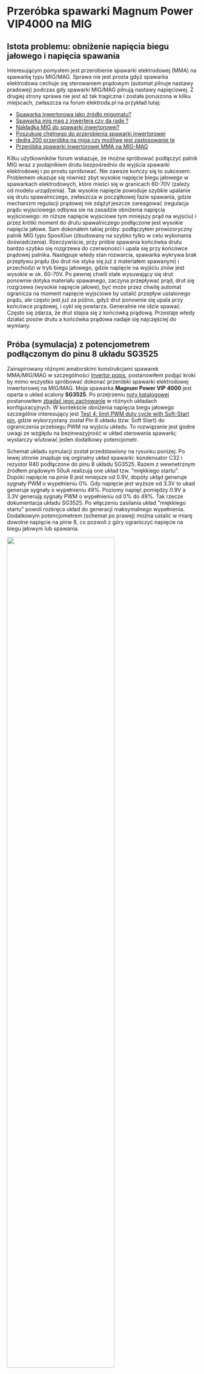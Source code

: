 # Przeróbka spawarki Magnum Power VIP4000 na MIG

## Istota problemu: obniżenie napięcia biegu jałowego i napięcia spawania

Interesującym pomysłem jest przerobienie spawarki elektrodowej (MMA) na spawarkę typu MIG/MAG. Sprawa nie jest prosta gdyż spawarka
elektrodowa cechuje się sterowaniem prądowym (automat pilnuje nastawy pradowej) podczas gdy spawarki MIG/MAG pilnują nastawy napięciowej.
Z drugiej strony sprawa nie jest aż tak tragiczna i została poruszona w kilku miejscach, zwłaszcza na forum elektroda.pl na przykład
tutaj:

 * [Spawarka inwertorowa jako źródło migomatu?](https://www.elektroda.pl/rtvforum/topic688745.html)
 * [Spawarka mig mag z inwertera czy da rade ? ](https://www.elektroda.pl/rtvforum/topic1481430.html)
 * [Nakładka MIG do spawarki inwertorowej?](https://www.elektroda.pl/rtvforum/topic2955459.html)
 * [Poszukuję chętnego do przerobienia spawarki inwertorowej](https://www.elektroda.pl/rtvforum/topic2409633.html)
 * [dedra 200 przeróbka na miga czy możliwe jest zastosowanie te](https://www.elektroda.pl/rtvforum/topic959926.html)
 * [Przeróbka spawarki inwertorowej MMA na MIG-MAG](https://forum.elportal.pl/viewtopic.php?t=13849)

Kilku użytkowników forum wskazuje, że można spróbować podłączyć palnik MIG wraz z podajnikiem drutu bezpośrednio
do wyjścia spawarki elektrodowej i po prostu spróbować. Nie zawsze kończy się to sukcesem. Problemem okazuje się
również zbyt wysokie napięcie biegu jałowego w spawarkach elektrodowych, które mieści się w granicach 60-70V (zależy od
modelu urządzenia).
Tak wysokie napięcie powoduje szybkie upalanie się drutu spawalniczego, zwłaszcza w początkowej fazie spawania,
gdzie mechanizm regulacji prądowej nie zdążył jeszcze zareagować (regulacja prądu wyjsciowego odbywa sie na zasadzie
obniżenia napięcia wyjściowego: im niższe napięcie wyjsciowe tym mniejszy prąd na wyjsciu) i przez krótki moment do
drutu spawalniczego podłączone jest wysokie napięcie jałowe.
Sam dokonałem takiej próby: podłączyłem prowizoryczny palnik MIG typu SpoolGun (zbudowany na szybko tylko w celu wykonania doświadczenia).
Rzeczywiście, przy próbie spawania końcówka drutu bardzo szybko się rozgrzewa do czerwoności i upala się przy końcówce prądowej
palnika. Następuje wtedy stan rozwarcia, spawarka wykrywa brak przepływu prądu (bo drut nie styka się już
z materiałem spawanym) i przechodzi w tryb biegu jałowego, gdzie napięcie na wyjściu znów jest wysokie w ok. 60-70V. Po pewnej
chwili stale wysuwający się drut ponownie dotyka materiału spawanego, zaczyna przepływać prąd, drut się rozgrzewa (wysokie napięcie
jałowe), być może przez chwilę automat ogranicza na moment napięcie wyjsciowe by ustalić przepływ ustalonego prądu, ale często
jest już za późno, gdyż drut ponownie się upala przy końcówce prądowej, i cykl się powtarza. Generalnie nie idzie spawać.
Często się zdarza, że drut stapia się z końcówką prądową. Przestaje wtedy działać posów drutu a końcówka prądowa nadaje się
najczęściej do wymiany.

## Próba (symulacja) z potencjometrem podłączonym do pinu 8 układu SG3525

Zainspirowany różnymi amatorskimi konstrukcjami spawarek MMA/MIG/MAG w szczególności [Invertor popis](https://github.com/wmarkow/sandbox/blob/master/inverter-welder/concepts/09_mma_mig_mag/invertor_popis.pdf),
postanowiłem podjąć kroki by mimo wszystko spróbować dokonać przeróbki spawarki elektrodowej inwertorowej na MIG/MAG. Moja spawarka **Magnum Power VIP 4000** jest
oparta o układ scalony **SG3525**. Po przejrzeniu [noty katalogowej](https://github.com/wmarkow/sandbox/blob/master/inverter-welder/elements/sg3525/SG1525.pdf) postanowiłem [zbadać jego zachowanie](https://github.com/wmarkow/sandbox/blob/master/inverter-welder/elements/sg3525/tests/README.md) w różnych układach konfiguracyjnych.
W kontekście obniżenia napięcia biegu jałowego szczególnie interesujący jest [Test 4: limit PWM duty cycle with Soft-Start pin](https://github.com/wmarkow/sandbox/blob/master/inverter-welder/elements/sg3525/tests/Test4/README.md),
gdzie wykorzystany został Pin 8 układu (tzw. Soft Start) do ograniczenia przebiegu PWM na wyjściu układu. To rozwiązanie jest godne uwagi ze względu na bezinwazyjność w układ sterowania spawarki; wystarczy wlutować jeden dodatkowy potencjometr. 

Schemat układu symulacji został przedstawiony na rysunku poniżej. Po lewej stronie znajduje się
orginalny układ spawarki: kondensator C32 i rezystor R40 podłączone do pinu 8 układu SG3525. Razem
z wewnetrznym źródłem prądowym 50uA realizują one układ tzw. "miękkiego startu". Dopóki napięcie
na pinie 8 jest mniejsze od 0.9V, dopóty ukłąd generuje sygnały PWM o wypełnieniu 0%. Gdy napięcie
jest wyższe od 3.3V to ukad generuje sygnały o wypełnieniu 49%. Poziomy napięć pomiędzy 0.9V a 3.3V
generują sygnały PWM o wypełnieniu od 0% do 49%. Tak rzecze dokumentacja układu SG3525. Po włączeniu
zasilania układ "miękkiego startu" powoli rozkręca układ do generacji maksymalnego wypełnienia.
Dodatkowym potencjometrem (schemat po prawej) można ustalić w miarę dowolne napięcie na pinie 8, 
co pozwoli z góry ograniczyć napięcie na biegu jałowym lub spawania. 

<img src="https://raw.githubusercontent.com/wmarkow/sandbox/master/inverter-welder/concepts/08_magnum_power_vip_4000/improvements/02/pin8_potentiometer_sim_sch.png" width="75%" >

Symulacja pokazuje wpływ takiego rozwiązania na układ "miękkiego
startu". Wykres napięć w obu przypadkach (bez modyfikcji kolor zielony i z modyfikacją kolor niebieski) poniżej:

<img src="https://raw.githubusercontent.com/wmarkow/sandbox/master/inverter-welder/concepts/08_magnum_power_vip_4000/improvements/02/pin8_potentiometer_sim_result.png" width="75%" >

pokazuje, że modyfikacja spowalnia rozruch urządzenia prawie dwukrotnie (na maksymalnym ustawieniu potencjometru):
* bez modyfikacji układ osiąga PWM 49% (napięcie 3.3V) po około 45ms. Kondensator ładuje się liniowo ze źródła prądowego.
* z modyfikacją układ osiąga PWM 49% (napięcie 3.3V) po około 75ms. Ponadto obecność potencjometru zmienia charakterystykę ładowania
kondensatora z liniowej na wykładniczą.

Wydaje mi się, że takie spowolnienie nie ma negatywnego wpływu na pracę urządzenia. Gorzej by było,
gdyby modyfikacja przyspieszyła rozruch.


## Próba z potencjometrem podłączonym do pinu 8 układu SG3525

Zmontowany układ pomiarowy wygląda tak:

<img src="https://raw.githubusercontent.com/wmarkow/sandbox/master/inverter-welder/concepts/08_magnum_power_vip_4000/improvements/02/setup.jpg" width="75%" >

Na zdjęciu widać podlutowany odpowiednio potencjometr (wartość 88k zmierzona miernikiem), zaciski prądowe, multimetr i ... podłączoną do zacisków żarówkę.
Żarówka wstępnie obciąża układ względnie niską rezystancją. Występuje na niej napięcie ok 61V i przepływa
przez nią prąd ok 50mA (przy potencjometrze ustawionym na wartość maksymalną) [^1]. Bez tej żarówki napięcie wyjściowe na zaciskach jest mniej więcej stałe i wynosi około
62V bez wględu na wartość nastawy potencjometru. Innymi słowy wartość wypełnienia generowanego sygnału PWM się zmienia, ale napięcie
na wyjściu **wskazywane multimetrem** (to jest ważne) jest stałe. Okazuje się, że spawarka w obwodzie wyjściowym
ma kondensatory, które są ładowane ze źródła. Wyjście spawarki jest już "wstępnie obciążone" dzielnikiem
rezystancyjnym (o wartości 23.4k) służącym do pomiaru napięcia wyjściowego i wykrywania stanu zwarcia elektrody.
Ten dzielnik rezystancyjny powoduje powolne rozładowanie kondensatorów wyjściowych, dlatego napięcie wskazywane
przez multimer jest mniej więcej stałe bez względu na wartość wypełnienia sygnału PWM; napięcie zauważalnie maleje dopiero przy niskich
wypełnieniach PWM. Podłączona żarówka ma za zadanie wstępnie obciążyć układ małą rezystancją (małą w porównaniu
z dzielnikiem napięcia ale wysoką od rezystancji łuku spawalniczego), co spowoduje szybsze rozładowanie kondensatorów i multimetr "zauważy" spadek napięcia
wyjściowego.
  
Nastawę potencjometru określiłem sobie w godzinach, zgodną z tarczą wskazówek zegarka, jak na zdjęciu poniżej:

<img src="https://raw.githubusercontent.com/wmarkow/sandbox/master/inverter-welder/concepts/08_magnum_power_vip_4000/improvements/02/potentiometer.jpg" width="25%" >

Wyniki pomiarów znajdują się w tabelce poniżej:

 | Nastawa potencjometru [h] | Napięcie wyjściowe przy rozłączonej żarówce [V] | Napięcie wyjściowe przy załączonej żarówce [V]| Napięcie na potencjometrze [V]|
 |---|---|---|---|
 | max | 61.9 | 60.4 | 3.6 |
 |  15 | 61.4 | 59.5 | 3.1 |
 |  12 | 59.8 | 53.7 | 1.8 [^2] |
 |   9 | 10.0 |  0.0 | 0.0 |
 | min | 10.0 |  0.0 | 0.0 |

Potencjometr okazuje się działać ale jednak nieliniowo. Bardzo łatwo jest zbić napięcie do wartości około 45V. Później
dalsza minimalna zmiana nastawy skutkuje szybkim spadkiem napięcia do 0V. Udało mi się uzyskać napięcie wyjściowe
35V a potencjometr był ustawiony wtedy na 27.5k (nastawa gdzieś pomiędzy godziną 10 a 11).

Widać, że regulacja napięcia biegu jałowego działa. Trzeba by wykonać próbę spawania. Aby polepszyć zakres
regulacyjny potencjometru, proponuję zamienić go na opornik około 22k połączony szeregowo z potencjometrem 
o wartości ok. 56k. Powinno być wtedy możliwe bardziej selektywne regulowanie napięcia biegu jałowego w zakresie ok. 25V-60V.
Warto by było przeprowadzić test ze zmniejszoną opornością obciążenia wstępnego (żarówki). W przeprowadzonym teście żarówka miała opór
ciut większy od 1k, być może warto by było zastosować tutaj jakiś rezystor dużej mocy o oporności np. 200 Ohm? Obawiam się, że napięcie mierzone
przez multimetr jest zbyt zawyżone z uwagi na zbyt dużą rezystancję żarówki. **Wskazania multimetra należy traktować tylko orientacyjnie!**

## Pierwsze testowe spoiny

Na potrzeby testu zbudowałem prowizoryczny uchywt typu spool-gun:
<img src="https://raw.githubusercontent.com/wmarkow/sandbox/master/inverter-welder/concepts/08_magnum_power_vip_4000/improvements/02/simple_spoolgun.jpg" width="75%" >

Jest bardzo nieporęczny ale daje radę podczas testów. W skład konstrukcji wchodzą:
* końcówka palnika wraz z końcówką prądową przymontowane taśmą do długiej na ok. 40cm pilśniowej listwy. Do tej końcówki bezpośrednio
jest "zapięty" uchwyt elektrodowy podłączony do zacisku masowego spawarki, gdyż spawanie odbywa się z użyciem drutu proszkowego, gdzie producent zaleca,
że drut musi być podpięty do zacisku masowego. 
* podajnik drutu zrobiony z silnika krokowego NEMA 17 i ekstrudera filamentu od drukarki 3D. Silnik krokowy zapewnia odpowiedni posuw drutu. Ekstruder posiada
koło zębate (założone bezpośrednio na wał silnika) oraz element dociskowy z małego łożyska. Generalnie okazuje się to działać poprawnie. Minusem rozwiązania
jest zbyt duża waga silnika zwiększająca ciężar całego uchwytu.
* szpulka z drutem założona bezpośrednio na wkręconą w pilśniowa listwę śrubę M8. Szpulka zabezpieczona jest przed wypadnięciem nakrętką M8.
* wyłącznik krańcowym służy jako włącznik podajnika drutu
* Arduino UNO wraz z "nakładką CNC" reaguje na naciśnięcie wyłącznika krańcowego i steruje wtedy silnikiem krokowym
* potencjometr zamontowany do "nakładki CNC" służący do regulacji szybkości posuwu drutu w zakresie od 0 do 200 cm/min. 

Pierwsze próby pięciu spoin na zdjęciach poniżej. Generalnie zaczynałem od minimalnej nastawy napięcia 35V i minimalnej nastway prądu 100A.
Prędkość wysuwu drutu szybko ustawiłem na 200cm/min, gdyż przy mniejszych wartościach wysuwu wychodziły tylko poprzerywane krople (z prawej strony
zdjęć). Próba numer 1 okazała się mieć za niskie napięcie lub za niski prąd. Przy próbce 2 już zwiększyłem nastawę prądu do 140A. Nastawy
napięcia niestety nie zanotowałem. Generalnie przy kolejnych próbach zacząłem zwiększać nastawy prądu i napięcia,
aż przy próbce numer 4 i 5 spoina zaczęła się wtapiać w materiał podstawowy. Z lewej strony nieudolnie wspawana nakrętka.

<img src="https://raw.githubusercontent.com/wmarkow/sandbox/master/inverter-welder/concepts/08_magnum_power_vip_4000/improvements/02/welding_1a.jpg" width="75%" >
<img src="https://raw.githubusercontent.com/wmarkow/sandbox/master/inverter-welder/concepts/08_magnum_power_vip_4000/improvements/02/welding_1b.jpg" width="75%" >


## Kolejne testowe spoiny

Po pierwszych próbach testowych ponownie obejrzałem filmik na Youtube [How NOT TO Weld: Most Common MIG Welding Mistakes](https://www.youtube.com/watch?v=Xod-ByrxHg4), 
objaśniający podstawowe typy błędów w spawaniu MIG. Skupiłem się na prędkości wysuwu drutu spawalniczego. Optymalną prędkością na filmiku była 200 cali/min (czyli ok 500 cm/min),
podczas gdy ja używałem tylko 200 cm/min. Zmodyfikowałem program Arduino i już pseudo spool-gun był gotowy do pracy z wysuwem drutu w zakresie 0-500 cm/min.
Zdjęcia spoin testowych poniżej:

<img src="https://raw.githubusercontent.com/wmarkow/sandbox/master/inverter-welder/concepts/08_magnum_power_vip_4000/improvements/02/welding_2a.jpg" width="75%" >
<img src="https://raw.githubusercontent.com/wmarkow/sandbox/master/inverter-welder/concepts/08_magnum_power_vip_4000/improvements/02/welding_2b.jpg" width="75%" >

Prąd spawania ustawiłem na 200A (maksymalna nastawa spawarki) a napięcie biegu jałowego ograniczone zostało potencjometrem
do poziomu 55V (uwaga - wartośc zmierzona multimetrem - traktować tylko orientacyjnie ze względu na niedostatecznie niską
rezystancję żarówki). Tym razem spoiny wyglądaja dużo lepiej. Widać wtopienie w materiał podstawowy. Próby 1 i 2 szły bez problemu.
W próbie 3 postanowiłem zmniejszyć nastawę prądu do 100A i zacząłem odczuwać odpychanie uchwytu od materiału podstawowego.
Prawdopodobnie zbyt niski prąd nie nadążał topić drutu wysuwanego z tak dużą prędkością. Średnia długość spoin na zdjęciach
to około 3-4 cm. Funkcja anti-stick spawarki wydawała się nie mieć negatywnego wpływu na proces spawania; na razie nie widzę 
potrzeby rozłączania tego mechanizmu podczas spawania MIG.


## Ciekawostka:
* test z wyłączoną żarówką
  * wyłączyć spawarkę
  * upewnić się, że żarówka jest wykręcona
  * upewnić się, że potencjometr biegu jałowego jest ustawiony w pozycję maksymalną (czyli nie działa ograniczanie napięcia biegu jałowego)
  * włączyć spawarkę
  * zmierzyć miernikiem napięcie na zaciskach wyjściowych: u mnie było ono 61V
* test z włączoną żarówką
  * wyłączyć spawarkę
  * upewnić się, że żarówka jest wkręcona
  * upewnić się, że potencjometr biegu jałowego jest ustawiony w pozycję maksymalną (czyli nie działa ograniczanie napięcia biegu jałowego)
  * włączyć spawarkę
  * zmierzyć miernikiem napięcie na zaciskach wyjściowych: u mnie było ono 0V!
  * wykręcić żarówkę (żeby nie obciążać nią wyjścia spawarki)
  * wkręcić żarówkę ponownie
  * zmierzyć miernikiem napięcie na zaciskach wyjściowych: teraz było ono 61V!
 
Wygląda, jakby układ spawarki wykrywał, że podczas jej uruchomienia było podłączone jakieś obciążenie; w takim przypadku - prawdopodobnie - układ SG3225 jest w stanie
zamknięcia (odcięcia) i generuje on sygnał PWM o zerowym wypełnieniu. Być może jest to jakieś dodatkowe zabezpieczenie. W tym konkretnym przypadku, żadne diody sygnałowe
na panelu urządzenia nie były zapalone.

[^1]: Co by wskazywało, że opór podłączonej żarówki jest 1.22k
[^2]: Napięcie na potencjometrze jest jednocześnie napięciem na pinie 8 układu SG3525. Napięcie 1.8V generuje
sygnał PWM o wypełnieniu około 18%, co powinno generować napięcie 22V. Tymczasem multimetr wskazuje zawyżone napięcie 53.7V.
Być może oporność żarówki 1.22k jest jeszcze zbyt duża i wyjście spawarki nie jest dostatecznie szybko rozładowywane?
